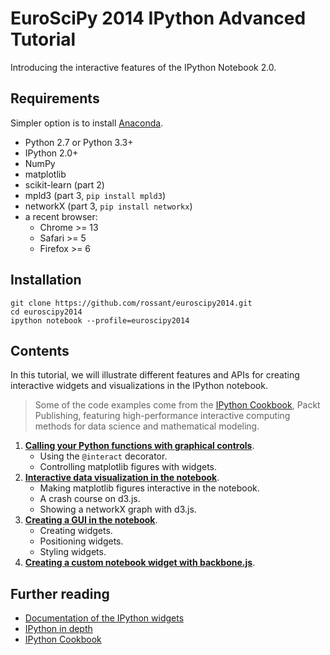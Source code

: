 EuroSciPy 2014 IPython Advanced Tutorial
========================================

Introducing the interactive features of the IPython Notebook 2.0.


## Requirements

Simpler option is to install [Anaconda](https://store.continuum.io/cshop/anaconda/).

* Python 2.7 or Python 3.3+
* IPython 2.0+
* NumPy
* matplotlib
* scikit-learn (part 2)
* mpld3 (part 3, `pip install mpld3`)
* networkX (part 3, `pip install networkx`)
* a recent browser:
    * Chrome >= 13
    * Safari >= 5
    * Firefox >= 6


## Installation

```
git clone https://github.com/rossant/euroscipy2014.git
cd euroscipy2014
ipython notebook --profile=euroscipy2014
```


## Contents

In this tutorial, we will illustrate different features and APIs for creating interactive widgets and visualizations in the IPython notebook.

> Some of the code examples come from the [IPython Cookbook](http://ipython-books.github.io), Packt Publishing, featuring high-performance interactive computing methods for data science and mathematical modeling.


1. [**Calling your Python functions with graphical controls**](http://nbviewer.ipython.org/github/rossant/euroscipy2014/blob/master/01_interact.ipynb).
    * Using the `@interact` decorator.
    * Controlling matplotlib figures with widgets.
2. [**Interactive data visualization in the notebook**](http://nbviewer.ipython.org/github/rossant/euroscipy2014/blob/master/02_gui.ipynb).
    * Making matplotlib figures interactive in the notebook.
    * A crash course on d3.js.
    * Showing a networkX graph with d3.js.
3. [**Creating a GUI in the notebook**](http://nbviewer.ipython.org/github/rossant/euroscipy2014/blob/master/03_dataviz.ipynb).
    * Creating widgets.
    * Positioning widgets.
    * Styling widgets.
4. [**Creating a custom notebook widget with backbone.js**](http://nbviewer.ipython.org/github/rossant/euroscipy2014/blob/master/04_custom.ipynb).


## Further reading

* [Documentation of the IPython widgets](http://nbviewer.ipython.org/github/ipython/ipython/blob/master/examples/Interactive%20Widgets/Index.ipynb)
* [IPython in depth](http://nbviewer.ipython.org/github/ipython/ipython-in-depth/tree/master/examples/Interactive%20Widgets/)
* [IPython Cookbook](http://ipython-books.github.io)

